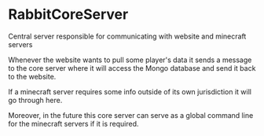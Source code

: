 # RabbitCoreServer
Central server responsible for communicating with website and minecraft servers

Whenever the website wants to pull some player's data it sends a message to the core server
where it will access the Mongo database and send it back to the website.

If a minecraft server requires some info outside of its own jurisdiction it will go 
through here.

Moreover, in the future this core server can serve as a global command line for the minecraft
servers if it is required.

